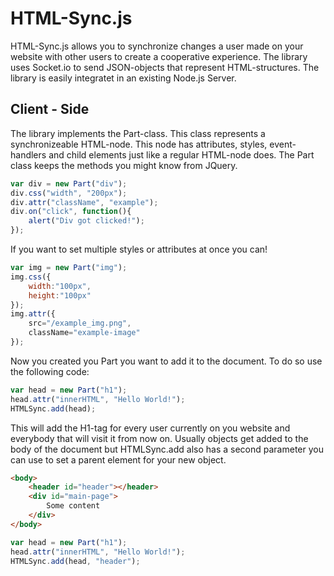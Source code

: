 HTML-Sync.js
=========================
HTML-Sync.js allows you to synchronize changes a user made on your website with other users to create a cooperative experience.
The library uses Socket.io to send JSON-objects that represent HTML-structures. The library is easily integratet in an existing Node.js Server.

Client - Side
-------------------------
The library implements the Part-class. This class represents a synchronizeable HTML-node. This node has attributes, styles, event-handlers and child elements just like a regular HTML-node does.
The Part class keeps the methods you might know from JQuery. 

```js
var div = new Part("div");
div.css("width", "200px");
div.attr("className", "example");
div.on("click", function(){
    alert("Div got clicked!");
});
```

If you want to set multiple styles or attributes at once you can!

```js
var img = new Part("img");
img.css({
    width:"100px",
    height:"100px"
});
img.attr({
    src="/example_img.png",
    className="example-image"
});
```

Now you created you Part you want to add it to the document. To do so use the following code:

```js
var head = new Part("h1");
head.attr("innerHTML", "Hello World!");
HTMLSync.add(head);
```

This will add the H1-tag for every user currently on you website and everybody that will visit it from now on. Usually objects get added to the body of the document but HTMLSync.add also has a second parameter you can use to set a parent element for your new object.

```html
<body>
    <header id="header"></header>
    <div id="main-page">
        Some content
    </div>
</body>
```

```js
var head = new Part("h1");
head.attr("innerHTML", "Hello World!");
HTMLSync.add(head, "header");
```

